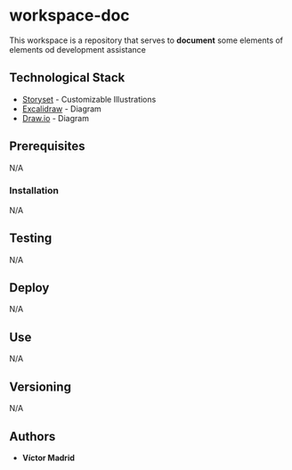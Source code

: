 # workspace-doc

This workspace is a repository that serves to **document** some elements of elements od development assistance

## Technological Stack

* [Storyset](https://storyset.com/) - Customizable Illustrations
* [Excalidraw](https://excalidraw.com/) - Diagram
* [Draw.io](https://app.diagrams.net/) - Diagram



## Prerequisites

N/A


### Installation

N/A


## Testing

N/A


## Deploy

N/A


## Use

N/A


## Versioning

N/A


## Authors

* **Víctor Madrid**
